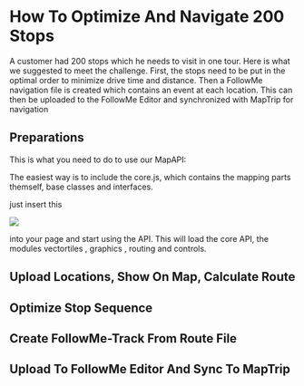 # How To Optimize And Navigate 200 Stops

A customer had 200 stops which he needs to visit in one tour. Here is what we suggested to meet the challenge. First, the stops need to be put in the optimal order to minimize drive time and distance. Then a FollowMe navigation file is created which contains an event at each location. This can then be uploaded to the FollowMe Editor and synchronized with MapTrip for navigation

## Preparations

This is what you need to do to use our MapAPI:

The easiest way is to include the core.js, which contains the mapping parts themself, base classes and interfaces.

just insert this 

![](readme_png/optimization)

into your page and start using the API. This will load the core API, the modules vectortiles , graphics , routing and controls.

## Upload Locations, Show On Map, Calculate Route

## Optimize Stop Sequence

## Create FollowMe-Track From Route File

## Upload To FollowMe Editor And Sync To MapTrip